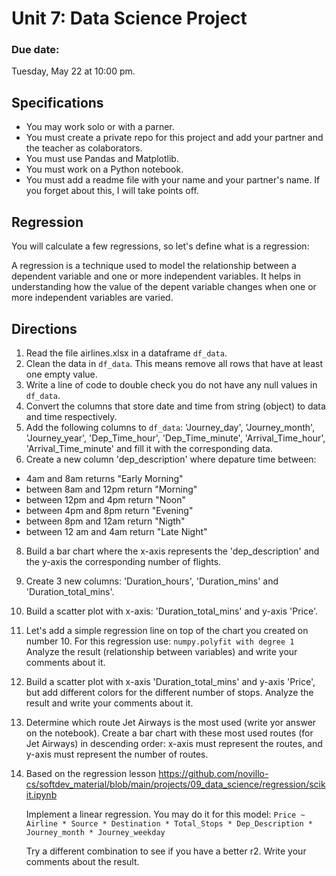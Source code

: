 # Unit 7: Data Science Project

### Due date:

Tuesday, May 22 at 10:00 pm.

## Specifications

- You may work solo or with a parner.
- You must create a private repo for this project and add your partner and the teacher as colaborators.
- You must use Pandas and Matplotlib.
- You must work on a Python notebook.
- You must add a readme file with your name and your partner's name. If you forget about this, I will take points off.
  
## Regression

You will calculate a few regressions, so let's define what is a regression:

A regression is a technique used to model the relationship between a dependent variable and one or more independent variables. It helps in understanding how the value of the depent variable changes when one or more independent variables are varied.

## Directions

1. Read the file airlines.xlsx in a dataframe ```df_data```.
2. Clean the data in ```df_data```. This means remove all rows that have at least one empty value.
4. Write a line of code to double check you do not have any null values in ```df_data```.
5. Convert the columns that store date and time from string (object) to data and time respectively.
6. Add the following columns to ```df_data```: 'Journey_day', 'Journey_month', 'Journey_year', 'Dep_Time_hour', 'Dep_Time_minute', 'Arrival_Time_hour', 'Arrival_Time_minute' and fill it with the corresponding data.
7. Create a new column 'dep_description' where depature time between:
  - 4am and 8am returns "Early Morning"
  - between 8am and 12pm return "Morning"
  - between 12pm and 4pm return "Noon"
  - between 4pm and 8pm return "Evening"
  - between 8pm and 12am return "Nigth"
  - between 12 am and 4am return "Late Night"
8. Build a bar chart where the x-axis represents the 'dep_description' and the y-axis the corresponding number of flights.
9. Create 3 new columns: 'Duration_hours', 'Duration_mins' and 'Duration_total_mins'.
10. Build a scatter plot with x-axis: 'Duration_total_mins' and y-axis 'Price'.
11. Let's add a simple regression line on top of the chart you created on number 10. For this regression use: ```numpy.polyfit with degree 1```
    Analyze the result (relationship between variables) and write your comments about it.
12. Build a scatter plot with x-axis 'Duration_total_mins' and y-axis 'Price', but add different colors for the different number of stops. Analyze the result and write your comments about it.
13. Determine which route Jet Airways is the most used (write yor answer on the notebook). Create a bar chart with these most used routes (for Jet Airways) in descending order: x-axis must represent the routes, and y-axis must represent the number of routes.
14. Based on the regression lesson https://github.com/novillo-cs/softdev_material/blob/main/projects/09_data_science/regression/scikit.ipynb
    
    Implement a linear regression. You may do it for this model:
    ```Price ~ Airline * Source * Destination * Total_Stops * Dep_Description * Journey_month * Journey_weekday```
    
    Try a different combination to see if you have a better r2. Write your comments about the result.
